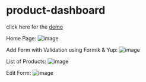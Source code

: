 # product-dashboard
 
 click here for the [demo](https://product-crud-task.netlify.app/)
 
 Home Page:
![image](https://user-images.githubusercontent.com/77113035/142897692-e261b7fc-795a-4a9f-9c29-94985b05310a.png)

Add Form with Validation using Formik & Yup:
![image](https://user-images.githubusercontent.com/77113035/142897777-aad4cda0-3ca6-4880-a8c2-4c30d2560b09.png)

List of Products:
![image](https://user-images.githubusercontent.com/77113035/142897863-765b52ac-afe0-48c5-9fd5-32c99bccb098.png)

Edit Form:
![image](https://user-images.githubusercontent.com/77113035/142897942-fd2f9249-b299-4140-bacb-871126a99fb2.png)
